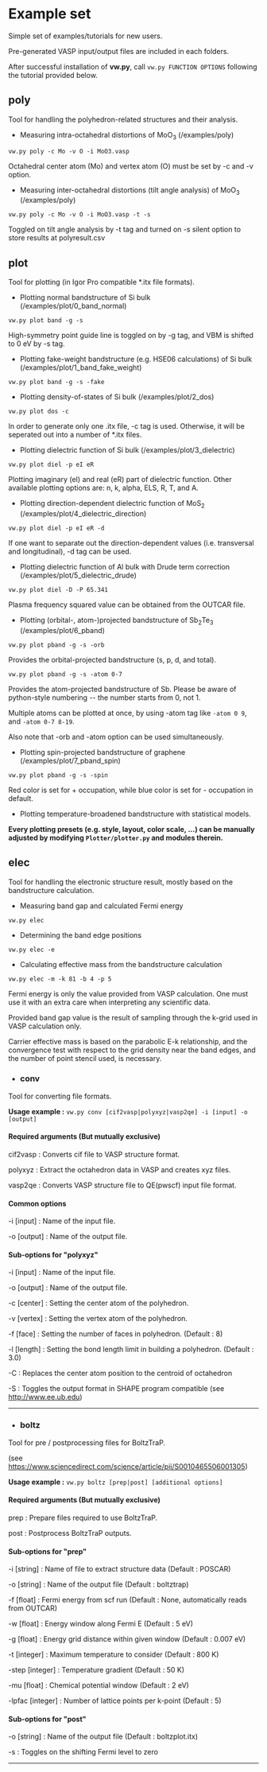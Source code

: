 Example set
========
Simple set of examples/tutorials for new users.

Pre-generated VASP input/output files are included in each folders.

After successful installation of **vw.py**, call `vw.py FUNCTION OPTIONS` following the tutorial provided below.


poly
----
Tool for handling the polyhedron-related structures and their analysis.

* Measuring intra-octahedral distortions of MoO<sub>3</sub> (/examples/poly)

`vw.py poly -c Mo -v O -i MoO3.vasp`

Octahedral center atom (Mo) and vertex atom (O) must be set by -c and -v option.

* Measuring inter-octahedral distortions (tilt angle analysis) of MoO<sub>3</sub> (/examples/poly)

`vw.py poly -c Mo -v O -i MoO3.vasp -t -s`

Toggled on tilt angle analysis by -t tag and turned on -s silent option to store results at polyresult.csv

plot
----
Tool for plotting (in Igor Pro compatible *.itx file formats).

* Plotting normal bandstructure of Si bulk (/examples/plot/0_band_normal)

`vw.py plot band -g -s`

High-symmetry point guide line is toggled on by -g tag, and VBM is shifted to 0 eV by -s tag.

* Plotting fake-weight bandstructure (e.g. HSE06 calculations) of Si bulk (/examples/plot/1_band_fake_weight)

`vw.py plot band -g -s -fake`

* Plotting density-of-states of Si bulk (/examples/plot/2_dos)

`vw.py plot dos -c`

In order to generate only one .itx file, -c tag is used. Otherwise, it will be seperated out into a number of *.itx files.

* Plotting dielectric function of Si bulk (/examples/plot/3_dielectric)

`vw.py plot diel -p eI eR`

Plotting imaginary (eI) and real (eR) part of dielectric function. Other available plotting options are: n, k, alpha, ELS, R, T, and A.

* Plotting direction-dependent dielectric function of MoS<sub>2</sub> (/examples/plot/4_dielectric_direction)

`vw.py plot diel -p eI eR -d`

If one want to separate out the direction-dependent values (i.e. transversal and longitudinal), -d tag can be used.

* Plotting dielectric function of Al bulk with Drude term correction (/examples/plot/5_dielectric_drude)

`vw.py plot diel -D -P 65.341`

Plasma frequency squared value can be obtained from the OUTCAR file. 

* Plotting (orbital-, atom-)projected bandstructure of Sb<sub>2</sub>Te<sub>3</sub> (/examples/plot/6_pband)

`vw.py plot pband -g -s -orb`

Provides the orbital-projected bandstructure (s, p, d, and total).

`vw.py plot pband -g -s -atom 0-7` 

Provides the atom-projected bandstructure of Sb. Please be aware of python-style numbering -- the number starts from 0, not 1.

Multiple atoms can be plotted at once, by using -atom tag like `-atom 0 9`, and `-atom 0-7 8-19`.

Also note that -orb and -atom option can be used simultaneously. 

* Plotting spin-projected bandstructure of graphene (/examples/plot/7_pband_spin)

`vw.py plot pband -g -s -spin`

Red color is set for + occupation, while blue color is set for - occupation in default.

* Plotting temperature-broadened bandstructure with statistical models.



**Every plotting presets (e.g. style, layout, color scale, ...) can be manually adjusted by modifying `Plotter/plotter.py` and modules therein.**

elec
----
Tool for handling the electronic structure result, mostly based on the bandstructure calculation.

* Measuring band gap and calculated Fermi energy

`vw.py elec`

* Determining the band edge positions

`vw.py elec -e`

* Calculating effective mass from the bandstructure calculation

`vw.py elec -m -k 81 -b 4 -p 5`

Fermi energy is only the value provided from VASP calculation. One must use it with an extra care when interpreting any scientific data.

Provided band gap value is the result of sampling through the k-grid used in VASP calculation only. 

Carrier effective mass is based on the parabolic E-k relationship, and the convergence test with respect to the grid density near the band edges, and the number of point stencil used, is necessary.


* ### conv

Tool for converting file formats.

**Usage example :** `vw.py conv [cif2vasp|polyxyz|vasp2qe] -i [input] -o [output]`

#### Required arguments (But mutually exclusive)

  cif2vasp  : Converts cif file to VASP structure format.

  polyxyz   : Extract the octahedron data in VASP and creates xyz files. 

  vasp2qe   : Converts VASP structure file to QE(pwscf) input file format.

#### Common options

  -i [input]  : Name of the input file.

  -o [output] : Name of the output file.
  
#### Sub-options for "polyxyz"

  -i [input]  : Name of the input file.

  -o [output] : Name of the output file.

  -c [center] : Setting the center atom of the polyhedron. 

  -v [vertex] : Setting the vertex atom of the polyhedron.

  -f [face]   : Setting the number of faces in polyhedron. (Default : 8)

  -l [length] : Setting the bond length limit in building a polyhedron. (Default : 3.0)

  -C          : Replaces the center atom position to the centroid of octahedron

  -S          : Toggles the output format in SHAPE program compatible (see http://www.ee.ub.edu)

---

* ### boltz

Tool for pre / postprocessing files for BoltzTraP.

(see https://www.sciencedirect.com/science/article/pii/S0010465506001305)

**Usage example :** `vw.py boltz [prep|post] [additional options]`

#### Required arguments (But mutually exclusive)

  prep  : Prepare files required to use BoltzTraP.

  post  : Postprocess BoltzTraP outputs.
  
#### Sub-options for "prep"

  -i [string]       : Name of file to extract structure data (Default : POSCAR)

  -o [string]       : Name of the output file (Default : boltztrap)

  -f [float]        : Fermi energy from scf run (Default : None, automatically reads from OUTCAR)

  -w [float]        : Energy window along Fermi E (Default : 5 eV)

  -g [float]        : Energy grid distance within given window (Default : 0.007 eV)

  -t [integer]      : Maximum temperature to consider (Default : 800 K)

  -step [integer]   : Temperature gradient (Default : 50 K)

  -mu [float]       : Chemical potential window (Default : 2 eV)

  -lpfac [integer]  : Number of lattice points per k-point (Default : 5)

#### Sub-options for "post"

  -o [string]       : Name of the output file (Default : boltzplot.itx)

  -s                : Toggles on the shifting Fermi level to zero

---
